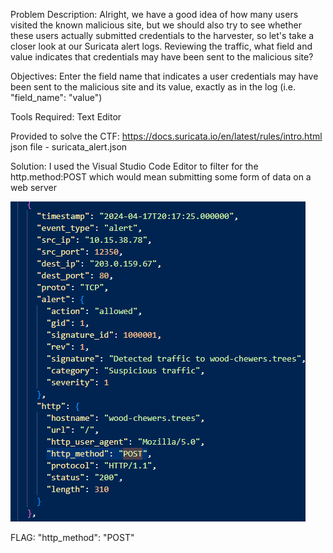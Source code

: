 Problem Description:
Alright, we have a good idea of how many users visited the known malicious site, but we should also try to see whether these users actually submitted credentials to the harvester, so let's take a closer look at our Suricata alert logs.
Reviewing the traffic, what field and value indicates that credentials may have been sent to the malicious site?

Objectives:
Enter the field name that indicates a user credentials may have been sent to the malicious site and its value, exactly as in the log (i.e. "field_name": "value")

Tools Required:
Text Editor

Provided to solve the CTF:
https://docs.suricata.io/en/latest/rules/intro.html
json file - suricata_alert.json

Solution: I used the Visual Studio Code Editor to filter for the http.method:POST which would mean submitting some form of data on a web server

![image](https://github.com/thinksecurenow/CTF-Writeups/blob/main/WiCyS%202024/Defense/Images/D5.2%20-%20Identify%20Compromised%20User.png)

FLAG: "http_method": "POST"
